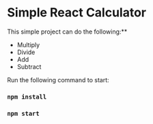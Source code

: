 # Simple React Calculator

This simple project can do the following:**

* Multiply
* Divide
* Add
* Subtract

Run the following command to start:

### `npm install`
### `npm start`